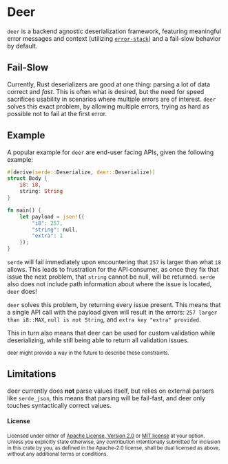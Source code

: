 # Deer

`deer` is a backend agnostic deserialization framework, featuring meaningful error
messages and context (utilizing [`error-stack`](https://crates.io/crates/error-stack)) and
a fail-slow behavior by default.

## Fail-Slow

Currently, Rust deserializers are good at one thing: parsing a lot of data correct and
*fast*. This is often what is desired, but the need for speed sacrifices usability in
scenarios where multiple errors are of interest.
`deer` solves this exact problem, by allowing multiple errors, trying as hard as possible
not to fail at the first error.

## Example

A popular example for `deer` are end-user facing APIs, given the following example:

```rust
#[derive(serde::Deserialize, deer::Deserialize)]
struct Body {
    i8: i8,
    string: String
}

fn main() {
    let payload = json!({
        "i8": 257,
        "string": null,
        "extra": 1
    });
}
```

`serde` will fail immediately upon encountering that `257` is larger than what `i8`
allows. This leads to frustration for the API consumer, as once they fix that issue the
next problem, that `string` cannot be null, will be returned. `serde` also does not include
path information about where the issue is located, `deer` does!

`deer` solves this problem, by returning every issue present.
This means that a single API call with the payload given will result in the
errors: `257 larger than i8::MAX`, `null is not String`, and `extra key "extra" provided`.

This in turn also means that deer can be used for custom validation while
deserializing, while still being able to return all validation issues.

<sub>
deer might provide a way in the future to describe these constraints.
</sub>

## Limitations

deer currently does **not** parse values itself, but relies on external parsers
like `serde_json`, this means that parsing will be fail-fast, and deer only touches
syntactically correct values.

#### License

<sup>
Licensed under either of <a href="LICENSE-APACHE">Apache License, Version
2.0</a> or <a href="LICENSE-MIT">MIT license</a> at your option.
</sup>

<br>

<sub>
Unless you explicitly state otherwise, any contribution intentionally submitted
for inclusion in this crate by you, as defined in the Apache-2.0 license, shall
be dual licensed as above, without any additional terms or conditions.
</sub>